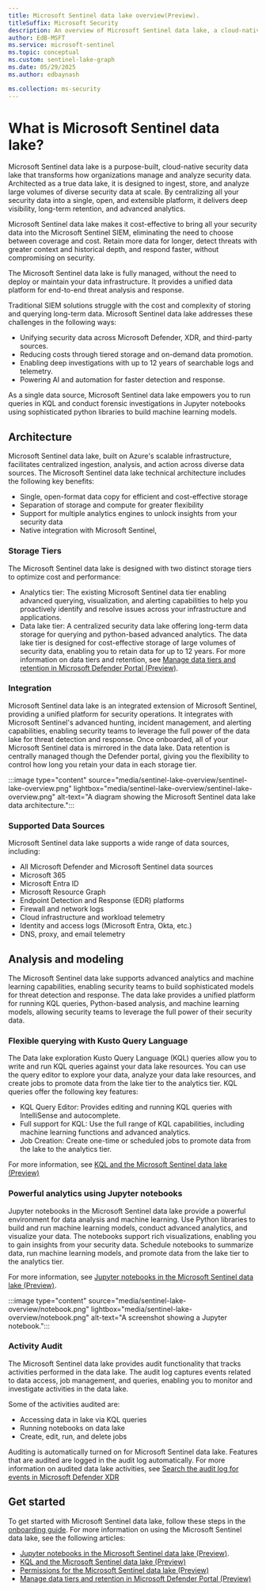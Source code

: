 ```yaml
---  
title: Microsoft Sentinel data lake overview(Preview).
titleSuffix: Microsoft Security  
description: An overview of Microsoft Sentinel data lake, a cloud-native platform that extends Microsoft Sentinel with highly scalable, cost-effective long-term storage, advanced analytics, and AI-driven security operations.
author: EdB-MSFT  
ms.service: microsoft-sentinel  
ms.topic: conceptual
ms.custom: sentinel-lake-graph
ms.date: 05/29/2025
ms.author: edbaynash  

ms.collection: ms-security  
---  
```



# What is Microsoft Sentinel data lake?

Microsoft Sentinel data lake is a purpose-built, cloud-native security data lake that transforms how organizations manage and analyze security data. Architected as a true data lake, it is designed to ingest, store, and analyze large volumes of diverse security data at scale. By centralizing all your security data into a single, open, and extensible platform, it delivers deep visibility, long-term retention, and advanced analytics.  
  
Microsoft Sentinel data lake makes it cost-effective to bring all your security data into the Microsoft Sentinel SIEM, eliminating the need to choose between coverage and cost. Retain more data for longer, detect threats with greater context and historical depth, and respond faster, without compromising on security.  

The Microsoft Sentinel data lake is fully managed, without the need to deploy or maintain your data infrastructure. It provides a unified data platform for end-to-end threat analysis and response. 

Traditional SIEM solutions struggle with the cost and complexity of storing and querying long-term data. Microsoft Sentinel data lake addresses these challenges in the following ways:

+ Unifying security data across Microsoft Defender, XDR, and third-party sources.
+ Reducing costs through tiered storage and on-demand data promotion.
+ Enabling deep investigations with up to 12 years of searchable logs and telemetry.
+ Powering AI and automation for faster detection and response.

As a single data source, Microsoft Sentinel data lake empowers you to run queries in KQL and conduct forensic investigations in Jupyter notebooks using sophisticated python libraries to build machine learning models.

## Architecture

Microsoft Sentinel data lake, built on Azure's scalable infrastructure, facilitates centralized ingestion, analysis, and action across diverse data sources. 
The Microsoft Sentinel data lake technical architecture includes the following key benefits: 
+ Single, open-format data copy for efficient and cost-effective storage 
+ Separation of storage and compute for greater flexibility 
+ Support for multiple analytics engines to unlock insights from your security data 
+ Native integration with Microsoft Sentinel,

### Storage Tiers

The Microsoft Sentinel data lake is designed with two distinct storage tiers to optimize cost and performance:

+ Analytics tier: The existing Microsoft Sentinel data tier enabling advanced querying, visualization, and alerting capabilities to help you proactively identify and resolve issues across your infrastructure and applications. 
+ Data lake tier: A centralized security data lake offering long-term data storage for querying and python-based advanced analytics. The data lake tier is designed for cost-effective storage of large volumes of security data, enabling you to retain data for up to 12 years. For more information on data tiers and retention, see [Manage data tiers and retention in Microsoft Defender Portal (Preview)](/unified-secops-platform/manage-data-defender-portal-overview).


### Integration
Microsoft Sentinel data lake is an integrated extension of Microsoft Sentinel, providing a unified platform for security operations. It integrates with Microsoft Sentinel's advanced hunting, incident management, and alerting capabilities, enabling security teams to leverage the full power of the data lake for threat detection and response. Once onboarded, all of your Microsoft Sentinel data is mirrored in the data lake. Data retention is centrally managed though the Defender portal, giving you the flexibility to control how long you retain your data in each storage tier.

:::image type="content" source="media/sentinel-lake-overview/sentinel-lake-overview.png" lightbox="media/sentinel-lake-overview/sentinel-lake-overview.png" alt-text="A diagram showing the Microsoft Sentinel data lake data architecture.":::

### Supported Data Sources

Microsoft Sentinel data lake supports a wide range of data sources, including:
+ All Microsoft Defender and Microsoft Sentinel data sources
+ Microsoft 365
+ Microsoft Entra ID
+ Microsoft Resource Graph
+ Endpoint Detection and Response (EDR) platforms
+ Firewall and network logs
+ Cloud infrastructure and workload telemetry
+ Identity and access logs (Microsoft Entra, Okta, etc.)
+ DNS, proxy, and email telemetry

## Analysis and modeling

The Microsoft Sentinel data lake supports advanced analytics and machine learning capabilities, enabling security teams to build sophisticated models for threat detection and response. The data lake provides a unified platform for running KQL queries, Python-based analysis, and machine learning models, allowing security teams to leverage the full power of their security data.

### Flexible querying with Kusto Query Language

The Data lake exploration Kusto Query Language (KQL) queries allow you to write and run KQL queries against your data lake resources. You can use the query editor to explore your data, analyze your data lake resources, and create jobs to promote data from the lake tier to the analytics tier.
KQL queries offer the following key features:

+ KQL Query Editor: Provides editing and running KQL queries with IntelliSense and autocomplete.
+ Full support for KQL: Use the full range of KQL capabilities, including machine learning functions and advanced analytics.
+ Job Creation: Create one-time or scheduled jobs to promote data from the lake to the analytics tier.

For more information, see [KQL and the Microsoft Sentinel data lake (Preview)](kql-overview.md)

### Powerful analytics using Jupyter notebooks

Jupyter notebooks in the Microsoft Sentinel data lake provide a powerful environment for data analysis and machine learning. Use Python libraries to build and run machine learning models, conduct advanced analytics, and visualize your data. The notebooks support rich visualizations, enabling you to gain insights from your security data. Schedule notebooks to summarize data, run machine learning models, and promote data from the lake tier to the analytics tier.

For more information, see [Jupyter notebooks in the Microsoft Sentinel data lake (Preview)](notebooks-overview.md).

:::image type="content" source="media/sentinel-lake-overview/notebook.png" lightbox="media/sentinel-lake-overview/notebook.png" alt-text="A screenshot showing a Jupyter notebook."::: 

### Activity Audit
The Microsoft Sentinel data lake provides audit functionality that tracks activities performed in the data lake. The audit log captures events related to data access, job management, and queries, enabling you to monitor and investigate activities in the data lake.

Some of the activities audited are: 
+ Accessing data in lake via KQL queries
+ Running notebooks on data lake
+ Create, edit, run, and delete jobs 

Auditing is automatically turned on for Microsoft Sentinel data lake. Features that are audited are logged in the audit log automatically. 
For more information on audited data lake activities,  see [Search the audit log for events in Microsoft Defender XDR](/defender-xdr/microsoft-xdr-auditing)


## Get started

To get started with Microsoft Sentinel data lake, follow these steps in the [onboarding guide](sentinel-lake-onboarding.md). 
For more information on using the Microsoft Sentinel data lake, see the following articles:
+ [Jupyter notebooks in the Microsoft Sentinel data lake (Preview)](notebooks-overview.md).
+ [KQL and the Microsoft Sentinel data lake (Preview)](kql-overview.md)
+ [Permissions for the Microsoft Sentinel data lake (Preview)](../roles.md#roles-and-permissions-for-the-microsoft-sentinel-data-lake-preview)
+ [Manage data tiers and retention in Microsoft Defender Portal (Preview)](/unified-secops-platform/manage-data-defender-portal-overview)


